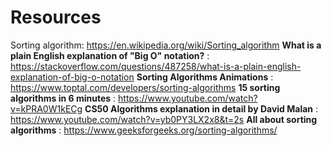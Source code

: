 # Resources
Sorting algorithm: https://en.wikipedia.org/wiki/Sorting_algorithm
**What is a plain English explanation of "Big O" notation?** : https://stackoverflow.com/questions/487258/what-is-a-plain-english-explanation-of-big-o-notation
**Sorting Algorithms Animations** : https://www.toptal.com/developers/sorting-algorithms
**15 sorting algorithms in 6 minutes** : https://www.youtube.com/watch?v=kPRA0W1kECg
**CS50 Algorithms explanation in detail by David Malan** : https://www.youtube.com/watch?v=yb0PY3LX2x8&t=2s
**All about sorting algorithms** : https://www.geeksforgeeks.org/sorting-algorithms/

